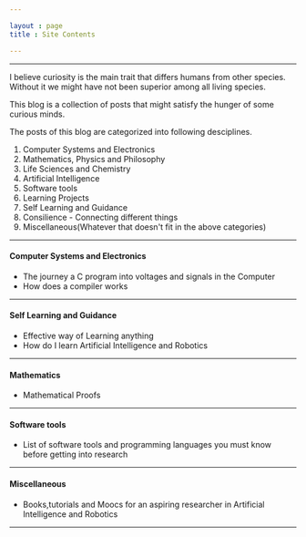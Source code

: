 ```yaml
---

layout : page
title : Site Contents

---
```

---
I believe curiosity is the main trait that differs humans from other species. Without it we might have not been superior among all living species.

This blog is a collection of posts that might satisfy the hunger of  some curious minds.

The posts of this blog are categorized into following desciplines.
1. Computer Systems and Electronics
2. Mathematics, Physics and Philosophy
3. Life Sciences and Chemistry
4. Artificial Intelligence
5. Software tools
6. Learning Projects
7. Self Learning and Guidance
8. Consilience - Connecting different things
9. Miscellaneous(Whatever that doesn't fit in the above categories)

---

#### Computer Systems and Electronics
 + The journey a C program into voltages and signals in the Computer
 + How does a compiler works

---

#### Self Learning and Guidance
 + Effective way of Learning anything
 + How do I learn Artificial Intelligence and Robotics

---

#### Mathematics
 + Mathematical Proofs

 ---

#### Software tools
 + List of software tools and programming languages you must know before getting into research

 ---

#### Miscellaneous
 + Books,tutorials and Moocs for an aspiring researcher in Artificial Intelligence and Robotics

 ---
